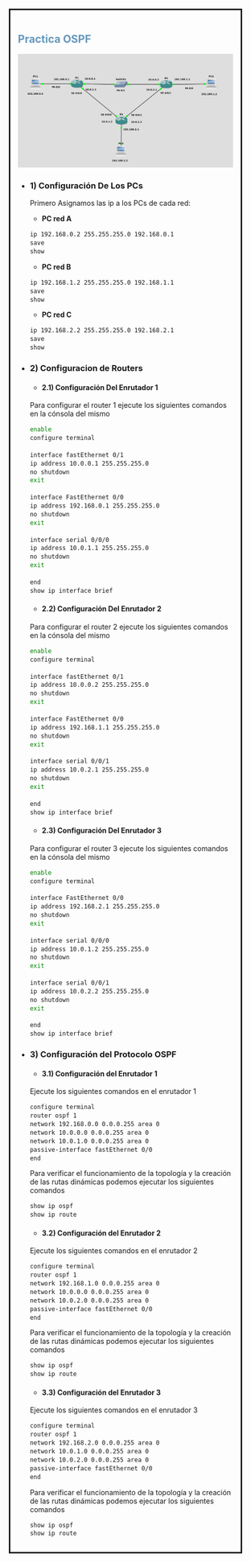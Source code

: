 
<div style=";border:solid; margin:20px; padding:3%">

<h2 style= "color:#6598BD"> Practica OSPF </h2>

![Topologia](vx_images/556391290846099.png)



* <h3>1) Configuración De Los PCs</h3>

    Primero Asignamos las ip a los PCs de cada red:

    * <strong>PC red A</strong>

    ```bash
    ip 192.168.0.2 255.255.255.0 192.168.0.1
    save 
    show
    ```
    *  <strong>PC red B</strong>

    ```bash
    ip 192.168.1.2 255.255.255.0 192.168.1.1
    save 
    show
    ```
    * <strong>PC red C</strong>

    ```bash
    ip 192.168.2.2 255.255.255.0 192.168.2.1
    save 
    show
    ```

* <h3>2) Configuracion de Routers</h3>


    * <h4>2.1) Configuración Del Enrutador 1</h4>

    Para configurar el router 1 ejecute los siguientes comandos en la cónsola del mismo

    ```bash
    enable
    configure terminal

    interface fastEthernet 0/1
    ip address 10.0.0.1 255.255.255.0
    no shutdown
    exit

    interface FastEthernet 0/0
    ip address 192.168.0.1 255.255.255.0
    no shutdown
    exit
    
    interface serial 0/0/0
    ip address 10.0.1.1 255.255.255.0
    no shutdown
    exit

    end
    show ip interface brief
    ```

    * <h4>2.2) Configuración Del Enrutador 2</h4>

    Para configurar el router 2 ejecute los siguientes comandos en la cónsola del mismo

    ```bash
    enable
    configure terminal

    interface fastEthernet 0/1
    ip address 10.0.0.2 255.255.255.0
    no shutdown
    exit

    interface FastEthernet 0/0
    ip address 192.168.1.1 255.255.255.0
    no shutdown
    exit
    
    interface serial 0/0/1
    ip address 10.0.2.1 255.255.255.0
    no shutdown
    exit
    
    end
    show ip interface brief
    ```
    * <h4>2.3) Configuración Del Enrutador 3</h4>

    Para configurar el router 3 ejecute los siguientes comandos en la cónsola del mismo

    ```bash
    enable
    configure terminal

    interface FastEthernet 0/0
    ip address 192.168.2.1 255.255.255.0
    no shutdown
    exit

    interface serial 0/0/0
    ip address 10.0.1.2 255.255.255.0
    no shutdown
    exit

    interface serial 0/0/1
    ip address 10.0.2.2 255.255.255.0
    no shutdown
    exit

    end
    show ip interface brief
    ```
* <h3>3) Configuración del Protocolo OSPF</h3>

    * <h4>3.1) Configuración del Enrutador 1</h4>

    Ejecute los siguientes comandos en el enrutador 1


    ```bash
    configure terminal
    router ospf 1
    network 192.168.0.0 0.0.0.255 area 0
    network 10.0.0.0 0.0.0.255 area 0
    network 10.0.1.0 0.0.0.255 area 0
    passive-interface fastEthernet 0/0
    end
    ```
    Para verificar el funcionamiento de la topología y la creación de las rutas dinámicas podemos ejecutar los siguientes comandos
 
    ```bash
    show ip ospf
    show ip route
    ```

    * <h4>3.2) Configuración del Enrutador 2</h4>

    Ejecute los siguientes comandos en el enrutador 2

    ```bash
    configure terminal
    router ospf 1
    network 192.168.1.0 0.0.0.255 area 0
    network 10.0.0.0 0.0.0.255 area 0
    network 10.0.2.0 0.0.0.255 area 0
    passive-interface fastEthernet 0/0
    end
    ```
    Para verificar el funcionamiento de la topología y la creación de las rutas dinámicas podemos ejecutar los siguientes comandos
 
    ```bash
    show ip ospf
    show ip route
    ```

    * <h4>3.3) Configuración del Enrutador 3</h4>

    Ejecute los siguientes comandos en el enrutador 3

    ```bash
    configure terminal
    router ospf 1
    network 192.168.2.0 0.0.0.255 area 0
    network 10.0.1.0 0.0.0.255 area 0
    network 10.0.2.0 0.0.0.255 area 0
    passive-interface fastEthernet 0/0
    end
    ```
    Para verificar el funcionamiento de la topología y la creación de las rutas dinámicas podemos ejecutar los siguientes comandos
 
    ```bash
    show ip ospf
    show ip route
    ```
  </div>
